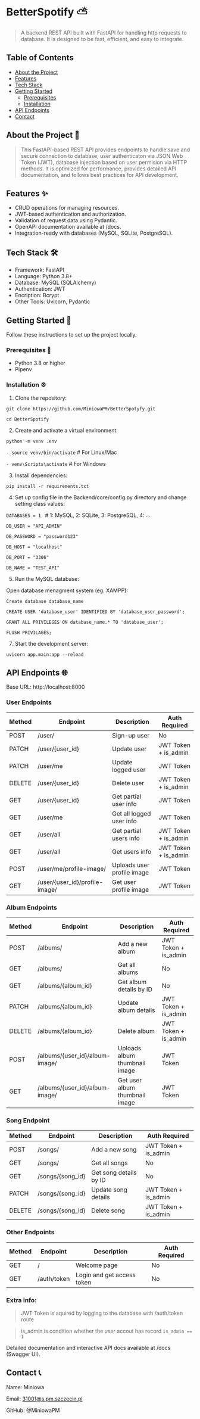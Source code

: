 # BetterSpotify ⛅ #

> A backend REST API built with FastAPI for handling http requests to database. It is designed to be fast, efficient, and easy to integrate.

## Table of Contents ##
- [About the Project](#about-the-project-📝)
- [Features](#features-✨)
- [Tech Stack](#tech-stack-🛠️)
- [Getting Started](#getting-started-🚀)
  - [Prerequisites](#prerequisites-🔧)
  - [Installation](#installation-⚙️)
- [API Endpoints](#api-endpoints-🌐)
- [Contact](#contact-📞)

## About the Project 📝

> This FastAPI-based REST API provides endpoints to handle save and secure connection to database, user authenticaton via JSON Web Token (JWT), database injection based on user permision via HTTP methods. It is optimized for performance, provides detailed API documentation, and follows best practices for API development.

## Features ✨ ##
- CRUD operations for managing resources.
- JWT-based authentication and authorization.
- Validation of request data using Pydantic.
- OpenAPI documentation available at /docs.
- Integration-ready with databases (MySQL, SQLite, PostgreSQL).

## Tech Stack 🛠️ ##

- Framework: FastAPI
- Language: Python 3.8+
- Database: MySQL (SQLAlchemy)
- Authentication: JWT
- Encription: Bcrypt
- Other Tools: Uvicorn, Pydantic

## Getting Started 🚀 ##

Follow these instructions to set up the project locally.

### Prerequisites 🔧 ###
- Python 3.8 or higher
- Pipenv

### Installation ⚙️ ###

1. Clone the repository:

```git clone https://github.com/MiniowaPM/BetterSpotyfy.git```

```cd BetterSpotify```

2. Create and activate a virtual environment:

```python -m venv .env```

```- source venv/bin/activate```  # For Linux/Mac

```- venv\Scripts\activate```     # For Windows

3. Install dependencies:

```pip install -r requirements.txt```

4. Set up config file in the Backend/core/config.py directory and change setting class values:

```DATABASES = 1 ``` # 1: MySQL, 2: SQLite, 3: PostgreSQL,  4: ...

```DB_USER = "API_ADMIN" ```

```DB_PASSWORD = "password123" ```

```DB_HOST = "localhost" ```

```DB_PORT = "3306" ```

```DB_NAME = "TEST_API" ```

5. Run the MySQL database:

Open database menagment system (eg. XAMPP):

``` Create database database_name ```

``` CREATE USER 'database_user' IDENTIFIED BY 'database_user_password'; ```

``` GRANT ALL PRIVILEGES ON database_name.* TO 'database_user'; ```

``` FLUSH PRIVILAGES; ```

7. Start the development server:

```uvicorn app.main:app --reload```

## API Endpoints 🌐 ##

Base URL: http://localhost:8000

### User Endpoints ###

| Method | Endpoint           | Description                 | Auth Required              |
|--------|--------------------|-----------------------------|----------------------------|
| POST   | /user/             | Sign-up user                | No                         |
| PATCH  | /user/{user_id}    | Update user                 | JWT Token + is_admin       |
| PATCH  | /user/me           | Update logged user          | JWT Token                  |
| DELETE | /user/{user_id}    | Delete user                 | JWT Token + is_admin       |
| GET    | /user/{user_id}    | Get partial user info       | JWT Token                  |
| GET    | /user/me           | Get all logged user info    | JWT Token                  |
| GET    | /user/all          | Get partial users info      | JWT Token + is_admin       |
| GET    | /user/all          | Get users info              | JWT Token + is_admin       |
| POST   | /user/me/profile-image/ | Uploads user profile image | JWT Token              |
| GET    | /user/{user_id}/profile-image/ | Get user profile image | JWT Token           |

### Album Endpoints ###

| Method | Endpoint             | Description                    | Auth Required              |
|--------|----------------------|--------------------------------|----------------------------|
| POST   | /albums/             | Add a new album                | JWT Token + is_admin       |
| GET    | /albums/             | Get all albums                 | No                         |
| GET    | /albums/{album_id}   | Get album details by ID        | No                         |
| PATCH  | /albums/{album_id}   | Update album details           | JWT Token + is_admin       |
| DELETE | /albums/{album_id}   | Delete album                   | JWT Token + is_admin       |
| POST   | /albums/{user_id}/album-image/ | Uploads album thumbnail image  | JWT Token        |
| GET    | /albums/{user_id}/album-image/ | Get user album thumbnail image | JWT Token        |

### Song Endpoint ###

| Method | Endpoint             | Description                    | Auth Required              |
|--------|----------------------|--------------------------------|----------------------------|
| POST   | /songs/              | Add a new song                 | JWT Token + is_admin       |
| GET    | /songs/              | Get all songs                  | No                         |
| GET    | /songs/{song_id}     | Get song details by ID         | No                         |
| PATCH  | /songs/{song_id}     | Update song details            | JWT Token + is_admin       |
| DELETE | /songs/{song_id}     | Delete song                    | JWT Token + is_admin       |

### Other Endpoints ###

| Method | Endpoint              | Description                    | Auth Required              |
|--------|-----------------------|--------------------------------|----------------------------|
| GET    | /                     | Welcome page                   | No                         |
| GET    | /auth/token           | Login and get access token     | No                         |


### Extra info: ###
> JWT Token is aquired by logging to the database with /auth/token route

> is_admin is condition whether the user accout has record ```is_admin == 1```  

Detailed documentation and interactive API docs available at /docs (Swagger UI).

## Contact 📞 ##

Name: Miniowa

Email: 31001@s.pm.szczecin.pl

GitHub: @MiniowaPM
